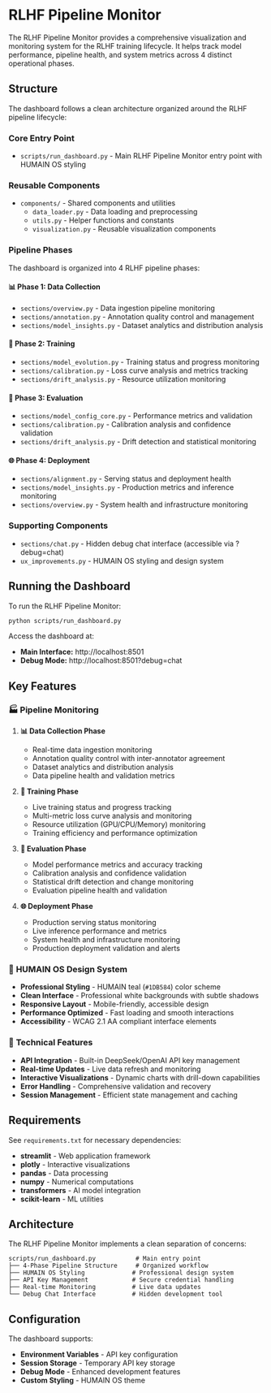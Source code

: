 # RLHF Pipeline Monitor

The RLHF Pipeline Monitor provides a comprehensive visualization and monitoring system for the RLHF training lifecycle. It helps track model performance, pipeline health, and system metrics across 4 distinct operational phases.

## Structure

The dashboard follows a clean architecture organized around the RLHF pipeline lifecycle:

### Core Entry Point

- `scripts/run_dashboard.py` - Main RLHF Pipeline Monitor entry point with HUMAIN OS styling

### Reusable Components

- `components/` - Shared components and utilities
  - `data_loader.py` - Data loading and preprocessing
  - `utils.py` - Helper functions and constants
  - `visualization.py` - Reusable visualization components

### Pipeline Phases

The dashboard is organized into 4 RLHF pipeline phases:

#### **📊 Phase 1: Data Collection**
- `sections/overview.py` - Data ingestion pipeline monitoring
- `sections/annotation.py` - Annotation quality control and management
- `sections/model_insights.py` - Dataset analytics and distribution analysis

#### **🚀 Phase 2: Training** 
- `sections/model_evolution.py` - Training status and progress monitoring
- `sections/calibration.py` - Loss curve analysis and metrics tracking
- `sections/drift_analysis.py` - Resource utilization monitoring

#### **🎯 Phase 3: Evaluation**
- `sections/model_config_core.py` - Performance metrics and validation
- `sections/calibration.py` - Calibration analysis and confidence validation
- `sections/drift_analysis.py` - Drift detection and statistical monitoring

#### **🌐 Phase 4: Deployment**
- `sections/alignment.py` - Serving status and deployment health
- `sections/model_insights.py` - Production metrics and inference monitoring
- `sections/overview.py` - System health and infrastructure monitoring

### Supporting Components

- `sections/chat.py` - Hidden debug chat interface (accessible via ?debug=chat)
- `ux_improvements.py` - HUMAIN OS styling and design system

## Running the Dashboard

To run the RLHF Pipeline Monitor:

```bash
python scripts/run_dashboard.py
```

Access the dashboard at:
- **Main Interface:** http://localhost:8501
- **Debug Mode:** http://localhost:8501?debug=chat

## Key Features

### 🏭 **Pipeline Monitoring**

1. **📊 Data Collection Phase**
   - Real-time data ingestion monitoring
   - Annotation quality control with inter-annotator agreement
   - Dataset analytics and distribution analysis
   - Data pipeline health and validation metrics

2. **🚀 Training Phase**
   - Live training status and progress tracking
   - Multi-metric loss curve analysis and monitoring
   - Resource utilization (GPU/CPU/Memory) monitoring
   - Training efficiency and performance optimization

3. **🎯 Evaluation Phase**
   - Model performance metrics and accuracy tracking
   - Calibration analysis and confidence validation
   - Statistical drift detection and change monitoring
   - Evaluation pipeline health and validation

4. **🌐 Deployment Phase**
   - Production serving status monitoring
   - Live inference performance and metrics
   - System health and infrastructure monitoring
   - Production deployment validation and alerts

### 🎨 **HUMAIN OS Design System**

- **Professional Styling** - HUMAIN teal (`#1DB584`) color scheme
- **Clean Interface** - Professional white backgrounds with subtle shadows
- **Responsive Layout** - Mobile-friendly, accessible design
- **Performance Optimized** - Fast loading and smooth interactions
- **Accessibility** - WCAG 2.1 AA compliant interface elements

### 🔧 **Technical Features**

- **API Integration** - Built-in DeepSeek/OpenAI API key management
- **Real-time Updates** - Live data refresh and monitoring
- **Interactive Visualizations** - Dynamic charts with drill-down capabilities
- **Error Handling** - Comprehensive validation and recovery
- **Session Management** - Efficient state management and caching

## Requirements

See `requirements.txt` for necessary dependencies:

- **streamlit** - Web application framework
- **plotly** - Interactive visualizations
- **pandas** - Data processing
- **numpy** - Numerical computations
- **transformers** - AI model integration
- **scikit-learn** - ML utilities

## Architecture

The RLHF Pipeline Monitor implements a clean separation of concerns:

```
scripts/run_dashboard.py           # Main entry point
├── 4-Phase Pipeline Structure     # Organized workflow
├── HUMAIN OS Styling             # Professional design system
├── API Key Management            # Secure credential handling
├── Real-time Monitoring          # Live data updates
└── Debug Chat Interface          # Hidden development tool
```

## Configuration

The dashboard supports:
- **Environment Variables** - API key configuration
- **Session Storage** - Temporary API key storage
- **Debug Mode** - Enhanced development features
- **Custom Styling** - HUMAIN OS theme 
